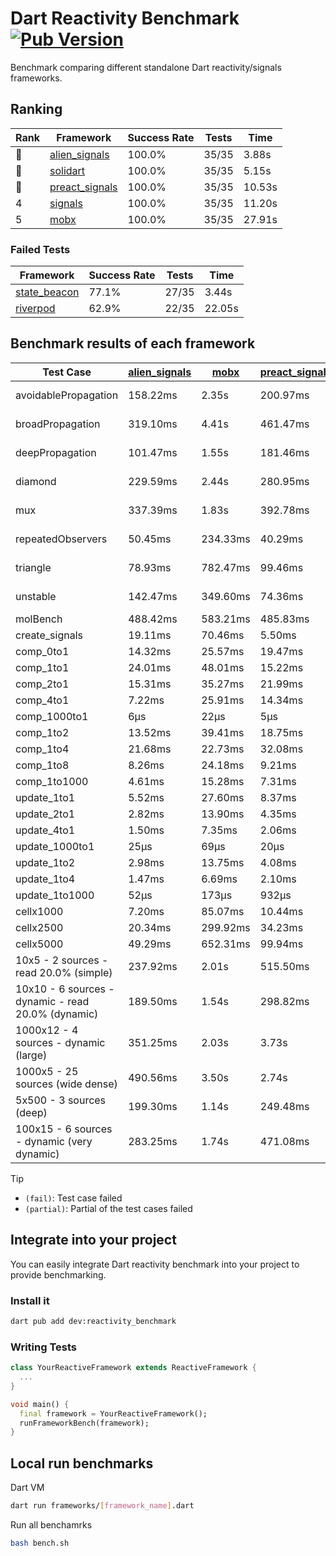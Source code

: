 # Dart Reactivity Benchmark [![Pub Version](https://img.shields.io/pub/v/reactivity_benchmark)](https://pub.dev/packages/reactivity_benchmark)

Benchmark comparing different standalone Dart reactivity/signals frameworks.

## Ranking

<!-- ranking start -->
| Rank | Framework | Success Rate | Tests | Time |
|------|-----------|--------------|-------|------|
| 🥇 | [alien_signals](https://github.com/medz/alien-signals-dart) | 100.0% | 35/35 | 3.88s |
| 🥈 | [solidart](https://github.com/nank1ro/solidart) | 100.0% | 35/35 | 5.15s |
| 🥉 | [preact_signals](https://pub.dev/packages/preact_signals) | 100.0% | 35/35 | 10.53s |
| 4 | [signals](https://github.com/rodydavis/signals.dart) | 100.0% | 35/35 | 11.20s |
| 5 | [mobx](https://github.com/mobxjs/mobx.dart) | 100.0% | 35/35 | 27.91s |

<!-- ranking end -->

### **Failed Tests**

<!-- fail start -->
| Framework | Success Rate | Tests | Time |
|-----------|--------------|-------|------|
| [state_beacon](https://github.com/jinyus/dart_beacon) | 77.1% | 27/35 | 3.44s |
| [riverpod](https://github.com/rrousselGit/riverpod) | 62.9% | 22/35 | 22.05s |

<!-- fail end -->

## Benchmark results of each framework

<!-- test-case start -->
| Test Case | [alien_signals](https://github.com/medz/alien-signals-dart) | [mobx](https://github.com/mobxjs/mobx.dart) | [preact_signals](https://pub.dev/packages/preact_signals) | [riverpod](https://github.com/rrousselGit/riverpod) | [signals](https://github.com/rodydavis/signals.dart) | [solidart](https://github.com/nank1ro/solidart) | [state_beacon](https://github.com/jinyus/dart_beacon) |
|---|---|---|---|---|---|---|---|
| avoidablePropagation | 158.22ms | 2.35s | 200.97ms | 1.39s | 210.93ms | 258.19ms | 147.82ms (fail) |
| broadPropagation | 319.10ms | 4.41s | 461.47ms | 77.89ms (fail) | 461.23ms | 450.25ms | 6.55ms (fail) |
| deepPropagation | 101.47ms | 1.55s | 181.46ms | 1.90s (fail) | 178.96ms | 141.85ms | 147.67ms (fail) |
| diamond | 229.59ms | 2.44s | 280.95ms | 2.52s (fail) | 288.37ms | 323.28ms | 186.20ms (fail) |
| mux | 337.39ms | 1.83s | 392.78ms | 560.09ms (fail) | 407.33ms | 404.25ms | 195.47ms (fail) |
| repeatedObservers | 50.45ms | 234.33ms | 40.29ms | 382.71ms (fail) | 46.15ms | 90.95ms | 52.70ms (fail) |
| triangle | 78.93ms | 782.47ms | 99.46ms | 866.00ms (fail) | 101.37ms | 95.31ms | 78.11ms (fail) |
| unstable | 142.47ms | 349.60ms | 74.36ms | 686.51ms (fail) | 76.51ms | 166.92ms | 346.87ms (fail) |
| molBench | 488.42ms | 583.21ms | 485.83ms | 11.12ms | 486.59ms | 501.48ms | 988μs |
| create_signals | 19.11ms | 70.46ms | 5.50ms | 24.10ms | 25.48ms | 69.83ms | 73.64ms |
| comp_0to1 | 14.32ms | 25.57ms | 19.47ms | 15.17ms | 10.95ms | 35.56ms | 64.78ms |
| comp_1to1 | 24.01ms | 48.01ms | 15.22ms | 25.95ms | 28.54ms | 42.69ms | 59.50ms |
| comp_2to1 | 15.31ms | 35.27ms | 21.99ms | 26.15ms | 9.05ms | 22.00ms | 38.99ms |
| comp_4to1 | 7.22ms | 25.91ms | 14.34ms | 5.67ms | 2.15ms | 4.54ms | 17.09ms |
| comp_1000to1 | 6μs | 22μs | 5μs | 5μs | 5μs | 15μs | 47μs |
| comp_1to2 | 13.52ms | 39.41ms | 18.75ms | 17.06ms | 13.30ms | 37.39ms | 50.59ms |
| comp_1to4 | 21.68ms | 22.73ms | 32.08ms | 27.32ms | 10.17ms | 21.08ms | 49.00ms |
| comp_1to8 | 8.26ms | 24.18ms | 9.21ms | 7.75ms | 6.44ms | 23.51ms | 48.53ms |
| comp_1to1000 | 4.61ms | 15.28ms | 7.31ms | 4.51ms | 4.35ms | 15.60ms | 44.25ms |
| update_1to1 | 5.52ms | 27.60ms | 8.37ms | 81.08ms | 10.34ms | 16.81ms | 6.01ms |
| update_2to1 | 2.82ms | 13.90ms | 4.35ms | 44.51ms | 4.54ms | 8.43ms | 3.07ms |
| update_4to1 | 1.50ms | 7.35ms | 2.06ms | 20.03ms | 2.54ms | 4.19ms | 1.53ms |
| update_1000to1 | 25μs | 69μs | 20μs | 193μs | 26μs | 42μs | 15μs |
| update_1to2 | 2.98ms | 13.75ms | 4.08ms | 43.17ms | 4.54ms | 8.51ms | 3.02ms |
| update_1to4 | 1.47ms | 6.69ms | 2.10ms | 19.90ms | 2.52ms | 4.20ms | 1.53ms |
| update_1to1000 | 52μs | 173μs | 932μs | 121μs | 44μs | 145μs | 438μs |
| cellx1000 | 7.20ms | 85.07ms | 10.44ms | N/A | 9.63ms | 9.79ms | 5.09ms |
| cellx2500 | 20.34ms | 299.92ms | 34.23ms | N/A | 31.30ms | 27.26ms | 22.41ms |
| cellx5000 | 49.29ms | 652.31ms | 99.94ms | N/A | 59.94ms | 63.05ms | 56.57ms |
| 10x5 - 2 sources - read 20.0% (simple) | 237.92ms | 2.01s | 515.50ms | 2.14s | 507.10ms | 324.68ms | 234.60ms |
| 10x10 - 6 sources - dynamic - read 20.0% (dynamic) | 189.50ms | 1.54s | 298.82ms | 1.48s (partial) | 281.52ms | 218.47ms | 196.55ms |
| 1000x12 - 4 sources - dynamic (large) | 351.25ms | 2.03s | 3.73s | 2.51s (partial) | 3.71s | 425.72ms | 343.92ms |
| 1000x5 - 25 sources (wide dense) | 490.56ms | 3.50s | 2.74s | 4.08s | 3.51s | 775.24ms | 498.70ms |
| 5x500 - 3 sources (deep) | 199.30ms | 1.14s | 249.48ms | 1.34s | 221.53ms | 222.87ms | 205.11ms |
| 100x15 - 6 sources - dynamic (very dynamic) | 283.25ms | 1.74s | 471.08ms | 1.73s (partial) | 473.52ms | 333.46ms | 256.07ms |

<!-- test-case end -->

> [!TIP]
> - `(fail)`: Test case failed
> - `(partial)`: Partial of the test cases failed

## Integrate into your project

You can easily integrate Dart reactivity benchmark into your project to provide benchmarking.

### Install it

```bash
dart pub add dev:reactivity_benchmark
```

### Writing Tests

```dart
class YourReactiveFramework extends ReactiveFramework {
  ...
}

void main() {
  final framework = YourReactiveFramework();
  runFrameworkBench(framework);
}
```

## Local run benchmarks

Dart VM
```bash
dart run frameworks/[framework_name].dart
```

Run all benchamrks
```bash
bash bench.sh
```
